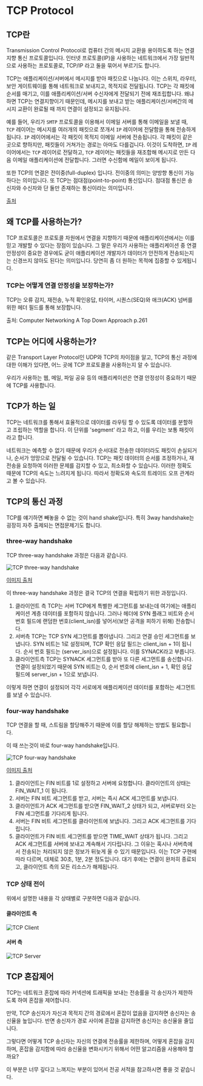 # TCP Protocol

## TCP란

Transmission Control Protocol로 컴퓨터 간의 메시지 교환을 용이하도록 하는 연결 지향 통신 프로토콜입니다. 인터넷 프로토콜(IP)을 사용하는 네트워크에서 가장 일반적으로 사용하는 프로토콜로, TCP/IP 라고 둘을 묶어서 부르기도 합니다.

TCP는 애플리케이션/서버에서 메시지를 받아 패킷으로 나눕니다. 이는 스위치, 라우터, 보안 게이트웨이를 통해 네트워크로 보내지고, 목적지로 전달됩니다. TCP는 각 패킷에 순서를 매기고, 이를 애플리케이션/서버 수신자에게 전달되기 전에 재조립합니다. 왜냐하면 TCP는 연결지향이기 때문인데, 메시지를 보내고 받는 애플리케이션/서버간의 메시지 교환이 완료될 때 까지 연결이 설정되고 유지됩니다.

예를 들어, 우리가 `SMTP` 프로토콜을 이용해서 이메일 서버를 통해 이메일을 보낼 때, `TCP` 레이어는 메시지를 여러개의 패킷으로 쪼개서 `IP` 레이어에 전달함을 통해 전송하게 됩니다. `IP` 레이어에서는 각 패킷이 목적지 이메일 서버에 전송됩니다. 각 패킷이 같은 곳으로 향하지만, 패킷들이 거쳐가는 경로는 아마도 다를겁니다. 이것이 도착하면, `IP` 레이어에서는 `TCP` 레이어로 전달하고, `TCP` 레이어는 패킷들을 재조합해 메시지로 만든 다음 이메일 애플리케이션에 전달합니다. 그러면 수신함에 메일이 보이게 됩니다.

또한 TCP의 연결은 전이중(full-duplex) 입니다. 전이중의 의미는 양방향 통신이 가능하다는 의미입니다. 또 TCP는 점대점(point-to-point) 통신입니다. 점대점 통신은 송신자와 수신자와 단 둘만 존재하는 통신이라는 의미입니다.

[출처](https://www.sdxcentral.com/resources/glossary/transmission-control-protocol-tcp/)

## 왜 TCP를 사용하는가?

TCP 프로토콜은 프로토콜 차원에서 연결을 지향하기 때문에 애플리케이션에서는 이를 믿고 개발할 수 있다는 장점이 있습니다. 그 말은 우리가 사용하는 애플리케이션 중 연결 안정성이 중요한 경우에도 굳이 애플리케이션 개발자가 데이터가 안전하게 전송되는지는 신경쓰지 않아도 된다는 의미입니다. 당연히 좀 더 원하는 목적에 집중할 수 있게됩니다.

### TCP는 어떻게 연결 안정성을 보장하는가?

TCP는 오류 감지, 재전송, 누적 확인응답, 타이머, 시퀀스(SEQ)와 애크(ACK) 넘버를 위한 헤더 필드를 통해 보장합니다.

출처: Computer Networking A Top Down Approach p.261

## TCP는 어디에 사용하는가?

같은 Transport Layer Protocol인 UDP와 TCP의 차이점을 알고, TCP의 통신 과정에 대한 이해가 있다면, 어느 곳에 TCP 프로토콜을 사용하는지 알 수 있습니다.

우리가 사용하는 웹, 메일, 파일 공유 등의 애플리케이션은 연결 안정성이 중요하기 때문에 TCP를 사용합니다.

## TCP가 하는 일

TCP는 네트워크를 통해서 효율적으로 데이터를 라우팅 할 수 있도록 데이터를 분할하고 조립하는 역할을 합니다. 이 단위를 'segment' 라고 하고, 이를 우리는 보통 패킷이라고 합니다.

네트워크는 예측할 수 없기 때문에 우리가 순서대로 전송한 데이터라도 패킷이 손실되거나, 순서가 엉망으로 전달될 수 있습니다. TCP는 패킷 데이터의 순서를 조정하거나, 재전송을 요청하여 이러한 문제를 감지할 수 있고, 최소화할 수 있습니다. 이러한 정확도 때문에 TCP의 속도는 느려지게 됩니다. 따라서 정확도와 속도의 트레이드 오프 관계라고 볼 수 있습니다.

## TCP의 통신 과정

TCP를 얘기하면 빼놓을 수 없는 것이 hand shake입니다. 특히 3way handshake는 굉장히 자주 출제되는 면접문제기도 합니다.

### three-way handshake

TCP three-way handshake 과정은 다음과 같습니다.

![TCP three-way handshake](images/three-way-handshake.png)

[이미지 출처](https://www.mdpi.com/2076-3417/6/11/358/htm)

이 three-way handshake 과정은 결국 TCP의 연결을 확립하기 위한 과정입니다.

1. 클라이언트 측 TCP는 서버 TCP에게 특별한 세그먼트를 보내는데 여기에는 애플리케이션 계층 데이터를 포함하지 않습니다. 그러나 헤더에 SYN 플래그 비트와 순서번호 필드에 랜덤한 번호(client_isn)를 넣어서(보안 공격을 피하기 위해) 전송합니다. 
2. 서버측 TCP는 TCP SYN 세그먼트를 뽑아냅니다. 그리고 연결 승인 세그먼트를 보냅니다.
   SYN 비트는 1로 설정되며, TCP 확인 응답 필드는 client_isn + 1이 됩니다. 순서 번호 필드는 (server_isn)으로 설정됩니다.
   이를 SYNACK라고 부릅니다.
3. 클라이언트측 TCP는 SYNACK 세그먼트를 받아 또 다른 세그먼트를 송신합니다.
   연결이 설정되었기 때문에 SYN 비트는 0, 순서 번호에 client_isn + 1, 확인 응답 필드에 server_isn + 1으로 보냅니다.

이렇게 하면 연결이 설정되어 각각 서로에게 애플리케이션 데이터를 포함하는 세그먼트를 보낼 수 있습니다.

### four-way handshake

TCP 연결을 할 때, 스트림을 할당해주기 때문에 이를 할당 해제하는 방법도 필요합니다.

이 때 쓰는것이 바로 four-way handshake입니다.

![TCP four-way handshake](images/four-way-handshake.png)

[이미지 출처](https://www.geeksforgeeks.org/tcp-connection-termination/)

1. 클라이언트는 FIN 비트를 1로 설정하고 서버에 요청합니다. 클라이언트의 상태는 FIN_WAIT_1 이 됩니다.
2. 서버는 FIN 비트 세그먼트를 받고, 서버는 즉시 ACK 세그먼트를 보냅니다.
3. 클라이언트가 ACK 세그먼트를 받으면 FIN_WAIT_2 상태가 되고, 서버로부터 오는 FIN 세그먼트를 기다리게 됩니다.
4. 서버는 FIN 비트 세그먼트를 클라이언트에 보냅니다. 그리고 ACK 세그먼트를 기다립니다.
5. 클라이언트가 FIN 비트 세그먼트를 받으면 TIME_WAIT 상태가 됩니다. 그리고 ACK 세그먼트를 서버에 보내고 계속해서 기다립니다. 그 이유는 혹시나 서버측에서 전송되는 처리되지 않은 정보가 뒤늦게 올 수 있기 때문입니다. 이는 TCP 구현에 따라 다르며, 대체로 30초, 1분, 2분 정도입니다. 대기 후에는 연결이 완저히 종료되고, 클라이언트 측의 모든 리소스가 해제됩니다.

### TCP 상태 전이

위에서 설명한 내용을 각 상태별로 구분하면 다음과 같습니다.

#### 클라이언트 측

![TCP Client](images/client-tcp.png)

#### 서버 측

![TCP Server](images/server-tcp.png)

## TCP 혼잡제어

TCP는 네트워크 혼잡에 따라 커넥션에 트래픽을 보내는 전송률을 각 송신자가 제한하도록 하여 혼잡을 제어합니다.

만약, TCP 송신자가 자신과 목적지 간의 경로에서 혼잡이 없음을 감지하면 송신자는 송신율을 높입니다. 반면 송신자가 경로 사이에 혼잡을 감지하면 송신자는 송신율을 줄입니다.

그렇다면 어떻게 TCP 송신자는 자신의 연결에 전송률을 제한하며, 어떻게 혼잡을 감지하며, 혼잡을 감지함에 따라 송신율을 변화시키기 위해서 어떤 알고리즘을 사용해야 할까요?

이 부분은 너무 깊다고 느껴지는 부분이 있어서 전공 서적을 참고하시면 좋을 것 같습니다.
